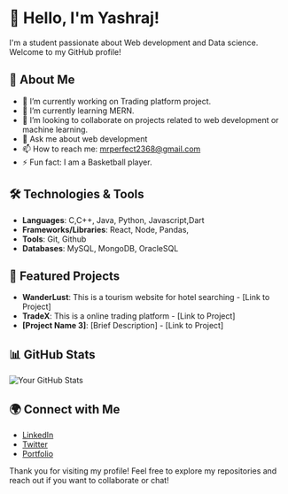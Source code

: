 # 👋 Hello, I'm Yashraj!

I'm a student passionate about Web development and Data science. Welcome to my GitHub profile!

## 🚀 About Me

- 🔭 I’m currently working on Trading platform project.
- 🌱 I’m currently learning MERN.
- 👯 I’m looking to collaborate on projects related to web development or machine learning.
- 💬 Ask me about web development
- 📫 How to reach me: mrperfect2368@gmail.com
- ⚡ Fun fact: I am a Basketball player.

## 🛠️ Technologies & Tools

- **Languages**: C,C++, Java, Python, Javascript,Dart
- **Frameworks/Libraries**: React, Node, Pandas,
- **Tools**: Git, Github
- **Databases**: MySQL, MongoDB, OracleSQL

## 🌟 Featured Projects

- **WanderLust**: This is a tourism website for hotel searching - [Link to Project]
- **TradeX**: This is a online trading platform - [Link to Project]
- **[Project Name 3]**: [Brief Description] - [Link to Project]

## 📊 GitHub Stats

![Your GitHub Stats](https://github-readme-stats.vercel.app/api?username=yourusername&show_icons=true&theme=radical)

## 🌍 Connect with Me

- [LinkedIn](https://www.linkedin.com/in/yourprofile)
- [Twitter](https://twitter.com/yourprofile)
- [Portfolio](https://yourwebsite.com)

Thank you for visiting my profile! Feel free to explore my repositories and reach out if you want to collaborate or chat!

<!---
Yashraj-Pradip-Haridas/Yashraj-Pradip-Haridas is a ✨ special ✨ repository because its `README.md` (this file) appears on your GitHub profile.
You can click the Preview link to take a look at your changes.
--->
